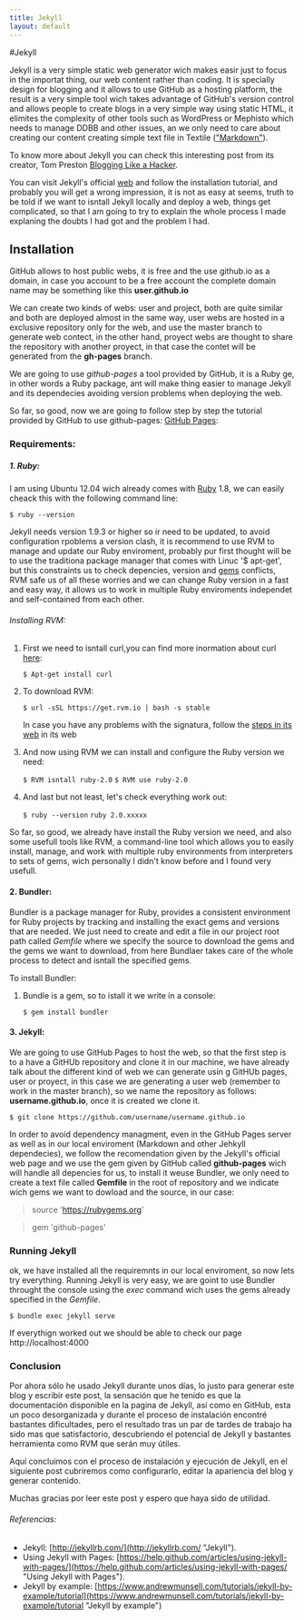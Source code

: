 ```yaml
---
title: Jekyll
layout: default
---
```

#Jekyll

Jekyll is a very simple static web generator wich makes easir just to focus in the importat thing, our web content rather than coding. It is specially design for blogging and it allows to use GitHub as a hosting platform, the result is a very simple tool wich takes advantage of GitHub's version control and allows people to create blogs in a very simple way using static HTML, it elimites the complexity of other tools such as WordPress or Mephisto which needs to manage DDBB and other issues, an we only need to care about creating our content creating simple text file in Textile (["Markdown"](http://es.wikipedia.org/wiki/Markdown "Markdown")).

To know more about Jekyll you can check this interesting post from its creator, Tom Preston [Blogging Like a Hacker](http://tom.preston-werner.com/2008/11/17/blogging-like-a-hacker.html "Blogging Like a Hacker").

You can visit Jekyll's official [web](http://jekyllrb.com/ "Jekyll") and follow the installation tutorial, and probably you will get a wrong impression, it is not as easy  at seems, truth to be told if we want to isntall Jekyll locally and deploy a web, things get complicated, so that I am going to try to explain the whole process I made explaning the doubts I had got and the problem I had.


## Installation

GitHub allows to host public webs, it is free and the use github.io as a domain, in case you account to be a free account the complete domain name may be something like this **user.github.io**

We can create two kinds of webs: user and project, both are quite similar and both are deployed almost in the same way, user webs are hosted in a exclusive repository only for the web, and use the master branch to generate web contect, in the other hand, proyect webs are thought to share the repository with another proyect, in that case the contet will be generated from the **gh-pages** branch.

We are going to use *github-pages* a tool provided by GitHub, it is a Ruby ge, in other words a Ruby package, ant will make thing easier to manage Jekyll and its dependecies avoiding version problems when deploying the web.

So far, so good, now we are going to follow step by step the tutorial provided by GitHub to use github-pages: [GitHub Pages](https://help.github.com/articles/using-jekyll-with-pages/ "GitHub Pages"):

### Requirements:

##### **1. Ruby**:

I am using Ubuntu 12.04 wich already comes with [Ruby](https://www.ruby-lang.org/es/ "Ruby") 1.8, we can easily cheack this with the following command line:

`$ ruby --version`

Jekyll needs version 1.9.3 or higher so ir need to be updated, to avoid configuration rpoblems a version clash, it is recommend to use RVM to manage and update our Ruby enviroment, probably pur first thought will be to use the traditiona package manager that comes with Linuc '$ apt-get', but this constraints us to check depencies, version and [gems](http://es.wikipedia.org/wiki/RubyGems "gems") conflicts, RVM safe us of all these worries and we can change Ruby version in a fast and easy way, it allows us to work in multiple Ruby enviroments independet and self-contained from each other.

###### Installing RVM:

1. First we need to isntall curl,you can find more inormation about curl [here](http://linux.about.com/od/commands/l/blcmdl1_curl.htm "curl"):

	`$ Apt-get install curl`

2. To download RVM:

    `$ url -sSL https://get.rvm.io | bash -s stable`

	In case you have any problems with the signatura, follow the [steps in its web](https://rvm.io/ "firma RVM") in its web

3. And now using RVM we can install and configure the Ruby version we need:

    `$ RVM isntall ruby-2.0`
	`$ RVM use ruby-2.0`

4. And last but not least, let's check everything work out:

    `$ ruby --version`
    `ruby 2.0.xxxxx`

So far, so good, we already have install the Ruby version we need, and also some usefull tools like RVM, a command-line tool which allows you to easily install, manage, and work with multiple ruby environments from interpreters to sets of gems, wich personally I didn't know before and I found very usefull.


#### **2. Bundler**:

Bundler is a package manager for Ruby, provides a consistent environment for Ruby projects by tracking and installing the exact gems and versions that are needed. We just need to create and edit a file in our project root path called *Gemfile* where we specify the source to download the gems and the gems we want to download, from here Bundlaer takes care of the whole process to detect and isntall the specified gems.

To install Bundler:

1. Bundle is a gem, so to istall it we write in a console:

	`$ gem install bundler`

#### **3. Jekyll**:

We are going to use GitHub Pages to host the web, so that the first step is to a have a GitHUb repository and clone it in our machine, we have already talk about the different kind of web we can generate usin g GitHUb pages, user or proyect, in this case we are generating a user web (remember to work in the master branch), so we name the repository as follows: **username.github.io**, once it is created we clone it.

`$ git clone https://github.com/username/username.github.io`

In order to avoid dependency managment, even in the GitHub Pages server as well as in our local enviroment (Markdown and other Jehkyll dependecies), we follow the recomendation given by the Jekyll's official web page and we use the gem given by GitHub called **github-pages** wich will handle all depencies for us, to install it weuse Bundler, we only need to create a text file called **Gemfile** in the root of repository and we indicate wich gems we want to dowload and the source, in our case:


>  source 'https://rubygems.org'

>  gem 'github-pages'

### Running Jekyll

ok, we have installed all the requiremnts in our local enviroment, so now lets try everything.
Running Jekyll is very easy, we are goint to use Bundler throught the console using the *exec* command wich uses the gems already specified in the *Gemfile*.

`$ bundle exec jekyll serve`

If everythign worked out we should be able to check our page http://localhost:4000

### Conclusion
Por ahora sólo he usado Jekyll durante unos días, lo justo para generar este blog y escribir este post, la sensación que he tenido es que la documentación disponible en la pagina de Jekyll, así como en GitHub, esta un poco desorganizada y durante el proceso de instalación encontré bastantes dificultades, pero el resultado tras un par de tardes de trabajo ha sido mas que satisfactorio, descubriendo el potencial de Jekyll y bastantes herramienta como RVM que serán muy útiles.

Aquí concluimos con el proceso de instalación y ejecución de Jekyll, en el siguiente post cubriremos como configurarlo, editar la apariencia del blog y generar contenido.

Muchas gracias por leer este post y espero que haya sido de utilidad.

###### Referencias:

* Jekyll: [http://jekyllrb.com/](http://jekyllrb.com/ "Jekyll").
* Using Jekyll with Pages: [https://help.github.com/articles/using-jekyll-with-pages/](https://help.github.com/articles/using-jekyll-with-pages/ "Using Jekyll with Pages").
* Jekyll by example: [https://www.andrewmunsell.com/tutorials/jekyll-by-example/tutorial](https://www.andrewmunsell.com/tutorials/jekyll-by-example/tutorial "Jekyll by example")



